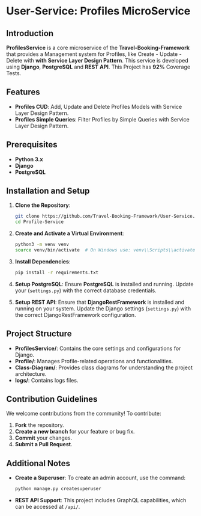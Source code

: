 # User-Service: Profiles MicroService

## Introduction

**ProfilesService** is a core microservice of the **Travel-Booking-Framework** that provides a Management system for Profiles, like Create - Update - Delete with **with Service Layer Design Pattern**.
This service is developed using **Django**, **PostgreSQL** and **REST API**. This Project has **92%** Coverage Tests.

## Features

- **Profiles CUD**: Add, Update and Delete Profiles Models with Service Layer Design Pattern.
- **Profiles Simple Queries**: Filter Profiles by Simple Queries with Service Layer Design Pattern.


## Prerequisites

- **Python 3.x**
- **Django**
- **PostgreSQL**

## Installation and Setup

1. **Clone the Repository**:

   ```bash
   git clone https://github.com/Travel-Booking-Framework/User-Service.git
   cd Profile-Service
   ```

2. **Create and Activate a Virtual Environment**:

    ```bash
    python3 -m venv venv
    source venv/bin/activate  # On Windows use: venv\\Scripts\\activate
    ```

3. **Install Dependencies**:

    ```bash
    pip install -r requirements.txt
    ```

4. **Setup PostgreSQL**: Ensure **PostgreSQL** is installed and running. Update your (`settings.py`) with the correct database credentials.

5. **Setup REST API**: Ensure that **DjangoRestFramework** is installed and running on your system. Update the Django settings (`settings.py`) with the correct DjangoRestFramework configuration.

## Project Structure

- **ProfilesService/**: Contains the core settings and configurations for Django.
- **Profile/**: Manages Profile-related operations and functionalities.
- **Class-Diagram/**: Provides class diagrams for understanding the project architecture.
- **logs/**: Contains logs files.

## Contribution Guidelines

We welcome contributions from the community! To contribute:

1. **Fork** the repository.
2. **Create a new branch** for your feature or bug fix.
3. **Commit** your changes.
4. **Submit a Pull Request**.


## Additional Notes

- **Create a Superuser**: To create an admin account, use the command:
  ```bash
  python manage.py createsuperuser
  ```

- **REST API Support**: This project includes GraphQL capabilities, which can be accessed at `/api/`.